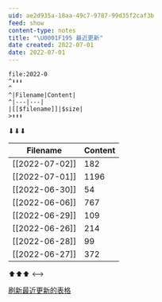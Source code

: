 ```yaml
---
uid: ae2d935a-18aa-49c7-9787-99d35f2caf3b
feed: show
content-type: notes
title: "\U0001F195 最近更新"
date created: 2022-07-01
date: 2022-07-01
---
```


```expander
file:2022-0
^⬇⬇⬇
^ 
^|Filename|Content|
^|---|---|
|[[$filename]]|$size|
>⬆⬆⬆
```
⬇⬇⬇
 
|Filename|Content|
|---|---|
|[[2022-07-02]]|182|
|[[2022-07-01]]|1196|
|[[2022-06-30]]|54|
|[[2022-06-06]]|767|
|[[2022-06-29]]|109|
|[[2022-06-26]]|214|
|[[2022-06-28]]|99|
|[[2022-06-27]]|372|
⬆⬆⬆
<-->

[刷新最近更新的表格](obsidian://advanced-uri?vault=knowledge-garden&commandid=mrj-text-expand%253Aeditor-expand&uid=ae2d935a-18aa-49c7-9787-99d35f2caf3b)
